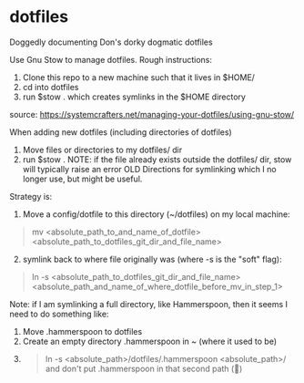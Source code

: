# dotfiles
Doggedly documenting Don's dorky dogmatic dotfiles

Use Gnu Stow to manage dotfiles.
Rough instructions:
1) Clone this repo to a new machine such that it lives in $HOME/
2) cd into dotfiles
3) run $stow .
which creates symlinks in the $HOME directory

source:
https://systemcrafters.net/managing-your-dotfiles/using-gnu-stow/

When adding new dotfiles (including directories of dotfiles)
1) Move files or directories to my dotfiles/ dir
2) run $stow .
NOTE: if the file already exists outside the dotfiles/ dir, stow will typically raise an error
OLD Directions for symlinking which I no longer use, but might be useful.

Strategy is:

1) Move a config/dotfile to this directory (~/dotfiles) on my local machine:
> mv <absolute_path_to_and_name_of_dotfile> <absolute_path_to_dotfiles_git_dir_and_file_name>

2) symlink back to where file originally was (where -s is the "soft" flag):
> ln -s <absolute_path_to_dotfiles_git_dir_and_file_name> <absolute_path_and_name_of_where_dotfile_before_mv_in_step_1>

Note: if I am symlinking a full directory, like Hammerspoon, then it seems I need to do something like:
1) Move .hammerspoon to dotfiles
2) Create an empty directory .hammerspoon in ~ (where it used to be)
3) > ln -s <absolute_path>/dotfiles/.hammerspoon <absolute_path>/
and don't put .hammerspoon in that second path (:shrug:)
